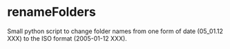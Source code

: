 # renameFolders
Small python script to change folder names from one form of date (05_01.12 XXX) to the ISO format (2005-01-12 XXX).
